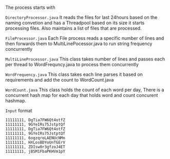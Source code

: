 The process starts with

`DirectoryProcessor.java` It reads the files for last 24hours based on the naming convetion and has a Threadpool based on its size it starts processing files. Also maintains a list of files that are processed.

`FileProcessor.java` Each File process reads a specific number of lines and then forwards them to MultiLinePocessor.java to run string frequency concurrently

`MultiLineProcessor.java` This class takes number of lines and passes each per thread to WordFrequncy.java to process them concurrently

`WordFrequency.java` This class takes each line parses it based on requirements and add the count to WordCount.java

`WordCount.java` This class holds the count of each word per day, There is a concurrent hash map for each day that holds word and count concurent hashmap.

`Input` format

```
11111111, DgTia7FW6Qt4otfZ
11111111, 9GYeIRs75JstptQf
11111111, DgTia7FW6Qt4otfZ
11111111, 9GYeIRs75JstptQf
11111111, 6ogzqroLAENUcNMn
11111111, HXLosBDYoUnTGErV
11111111, ZDIsw0r3gfzoJ4ET
11111111, jBSM1FbaPKHVm1pY
```